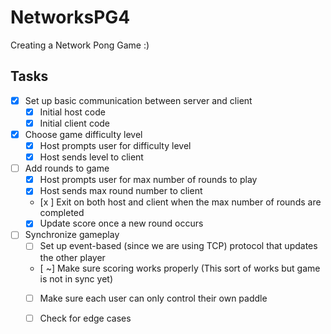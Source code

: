 # NetworksPG4
Creating a Network Pong Game :) 
## Tasks
- [x] Set up basic communication between server and client 
  - [x] Initial host code 
  - [x] Initial client code 
- [x] Choose game difficulty level
  - [x] Host prompts user for difficulty level 
  - [x] Host sends level to client 
- [ ] Add rounds to game
  - [x] Host prompts user for max number of rounds to play
  - [x] Host sends max round number to client
  - [x ] Exit on both host and client when the max number of rounds are completed 
  - [x] Update score once a new round occurs
- [ ] Synchronize gameplay
    - [ ] Set up event-based (since we are using TCP) protocol that updates the other player
    - [ ~] Make sure scoring works properly (This sort of works but game is not in sync yet)
    - [ ] Make sure each user can only control their own paddle
    - [ ] Check for edge cases
  
